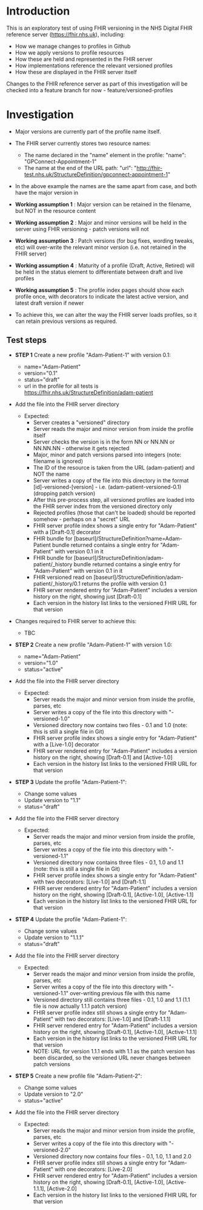 # Introduction

This is an exploratory test of using FHIR versioning in the NHS Digital FHIR reference server (https://fhir.nhs.uk), including:

- How we manage changes to profiles in Github
- How we apply versions to profile resources
- How these are held and represented in the FHIR server
- How implementations reference the relevant versioned profiles
- How these are displayed in the FHIR server itself

Changes to the FHIR reference server as part of this investigation will be checked into a feature branch for now - feature/versioned-profiles

# Investigation

- Major versions are currently part of the profile name itself.
- The FHIR server currently stores two resource names:
	- The name declared in the "name" element in the profile: "name": "GPConnect-Appointment-1"
	- The name at the end of the URL path: "url": "http://fhir-test.nhs.uk/StructureDefinition/gpconnect-appointment-1"
- In the above example the names are the same apart from case, and both have the major version in

- **Working assumption 1** : Major version can be retained in the filename, but NOT in the resource content
- **Working assumption 2** : Major and minor versions will be held in the server using FHIR versioning - patch versions will not
- **Working assumption 3** : Patch versions (for bug fixes, wording tweaks, etc) will over-write the relevant minor version (i.e. not retained in the FHIR server)
- **Working assumption 4** : Maturity of a profile (Draft, Active, Retired) will be held in the status element to differentiate between draft and live profiles
- **Working assumption 5** : The profile index pages should show each profile once, with decorators to indicate the latest active version, and latest draft version if newer

- To achieve this, we can alter the way the FHIR server loads profiles, so it can retain previous versions as required.

## Test steps

- **STEP 1** Create a new profile "Adam-Patient-1" with version 0.1:
	- name="Adam-Patient"
	- version="0.1"
	- status="draft"
	- url in the profile for all tests is https://fhir.nhs.uk/StructureDefinition/adam-patient
- Add the file into the FHIR server directory
	- Expected:
		- Server creates a "versioned" directory
		- Server reads the major and minor version from inside the profile itself
		- Server checks the version is in the form NN or NN.NN or NN.NN.NN - otherwise it gets rejected
		- Major, minor and patch versions parsed into integers (note: filename is ignored)
		- The ID of the resource is taken from the URL (adam-patient) and NOT the name
		- Server writes a copy of the file into this directory in the format [id]-versioned-[version] - i.e. (adam-patient-versioned-0.1) (dropping patch version)
		- After this pre-process step, all versioned profiles are loaded into the FHIR server index from the versioned directory only
		- Rejected profiles (those that can't be loaded) should be reported somehow - perhaps on a "secret" URL
		- FHIR server profile index shows a single entry for "Adam-Patient" with a [Draft-0.1] decorator
		- FHIR bundle for [baseurl]/StructureDefinition?name=Adam-Patient bundle returned contains a single entry for "Adam-Patient" with version 0.1 in it
		- FHIR bundle for [baseurl]/StructureDefinition/adam-patient/_history bundle returned contains a single entry for "Adam-Patient" with version 0.1 in it
		- FHIR versioned read on [baseurl]/StructureDefinition/adam-patient/_history/0.1 returns the profile with version 0.1
		- FHIR server rendered entry for "Adam-Patient" includes a version history on the right, showing just [Draft-0.1]
		- Each version in the history list links to the versioned FHIR URL for that version

- Changes required to FHIR server to achieve this:
	- TBC


- **STEP 2** Create a new profile "Adam-Patient-1" with version 1.0:
	- name="Adam-Patient"
	- version="1.0"
	- status="active"
- Add the file into the FHIR server directory
	- Expected:
		- Server reads the major and minor version from inside the profile, parses, etc
		- Server writes a copy of the file into this directory with "-versioned-1.0"
		- Versioned directory now contains two files - 0.1 and 1.0 (note: this is still a single file in Git)
		- FHIR server profile index shows a single entry for "Adam-Patient" with a [Live-1.0] decorator
		- FHIR server rendered entry for "Adam-Patient" includes a version history on the right, showing [Draft-0.1] and [Active-1.0]
		- Each version in the history list links to the versioned FHIR URL for that version
- **STEP 3** Update the profile "Adam-Patient-1":
	- Change some values
	- Update version to "1.1"
	- status="draft"
- Add the file into the FHIR server directory
	- Expected:
		- Server reads the major and minor version from inside the profile, parses, etc
		- Server writes a copy of the file into this directory with "-versioned-1.1"
		- Versioned directory now contains three files - 0.1, 1.0 and 1.1 (note: this is still a single file in Git)
		- FHIR server profile index shows a single entry for "Adam-Patient" with two decorators: [Live-1.0] and [Draft-1.1]
		- FHIR server rendered entry for "Adam-Patient" includes a version history on the right, showing [Draft-0.1], [Active-1.0], [Active-1.1]
		- Each version in the history list links to the versioned FHIR URL for that version
- **STEP 4** Update the profile "Adam-Patient-1":
	- Change some values
	- Update version to "1.1.1"
	- status="draft"
- Add the file into the FHIR server directory
	- Expected:
		- Server reads the major and minor version from inside the profile, parses, etc
		- Server writes a copy of the file into this directory with "-versioned-1.1" over-writing previous file with this name
		- Versioned directory still contains three files - 0.1, 1.0 and 1.1 (1.1 file is now actually 1.1.1 patch version)
		- FHIR server profile index still shows a single entry for "Adam-Patient" with two decorators: [Live-1.0] and [Draft-1.1.1]
		- FHIR server rendered entry for "Adam-Patient" includes a version history on the right, showing [Draft-0.1], [Active-1.0], [Active-1.1.1]
		- Each version in the history list links to the versioned FHIR URL for that version
		- NOTE: URL for version 1.1.1 ends with 1.1 as the patch version has been discarded, so the versioned URL never changes between patch versions
- **STEP 5** Create a new profile file "Adam-Patient-2":
	- Change some values
	- Update version to "2.0"
	- status="active"
- Add the file into the FHIR server directory
	- Expected:
		- Server reads the major and minor version from inside the profile, parses, etc
		- Server writes a copy of the file into this directory with "-versioned-2.0"
		- Versioned directory now contains four files - 0.1, 1.0, 1.1 and 2.0
		- FHIR server profile index still shows a single entry for "Adam-Patient" with one decorators: [Live-2.0]
		- FHIR server rendered entry for "Adam-Patient" includes a version history on the right, showing [Draft-0.1], [Active-1.0], [Active-1.1.1], [Active-2.0]
		- Each version in the history list links to the versioned FHIR URL for that version


